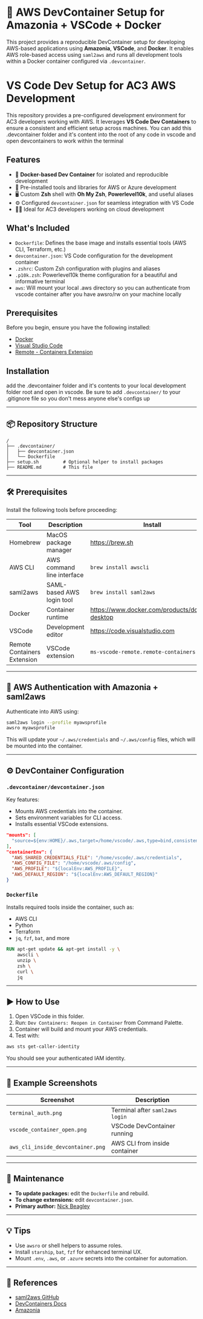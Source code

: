 
# 🐳 AWS DevContainer Setup for Amazonia + VSCode + Docker

This project provides a reproducible DevContainer setup for developing AWS-based applications using **Amazonia**, **VSCode**, and **Docker**. It enables AWS role-based access using `saml2aws` and runs all development tools within a Docker container configured via `.devcontainer`.

# VS Code Dev Setup for AC3 AWS Development

This repository provides a pre-configured development environment for AC3 developers working with AWS. It leverages **VS Code Dev Containers** to ensure a consistent and efficient setup across machines. You can add this .devcontainer folder and it's content into the root of any code in vscode and open devcontainers to work within the terminal

## Features

- 🐳 **Docker-based Dev Container** for isolated and reproducible development
- 🧰 Pre-installed tools and libraries for AWS or Azure development
- 🖥️ Custom **Zsh** shell with **Oh My Zsh**, **Powerlevel10k**, and useful aliases
- ⚙️ Configured `devcontainer.json` for seamless integration with VS Code
- 🧑‍💻 Ideal for AC3 developers working on cloud development

## What's Included

- `Dockerfile`: Defines the base image and installs essential tools (AWS CLI, Terraform, etc.)
- `devcontainer.json`: VS Code configuration for the development container
- `.zshrc`: Custom Zsh configuration with plugins and aliases
- `.p10k.zsh`: Powerlevel10k theme configuration for a beautiful and informative terminal
- `aws`: Will mount your local .aws directory so you can authenticate from vscode container after you have awsro/rw on your machine locally 

## Prerequisites

Before you begin, ensure you have the following installed:

- [Docker](https://www.docker.com/)
- [Visual Studio Code](https://code.visualstudio.com/)
- [Remote - Containers Extension](https://marketplace.visualstudio.com/items?itemName=ms-vscode-remote.remote-containers)

## Installation

add the .devcontainer folder and it's contents to your local development folder root and open in vscode. Be sure to add `.devcontainer/` to your .gitignore file so you don't mess anyone else's configs up


---

## 📦 Repository Structure

```
/
├── .devcontainer/
│   ├── devcontainer.json
│   └── Dockerfile
├── setup.sh         # Optional helper to install packages
├── README.md        # This file
```

---

## 🛠️ Prerequisites

Install the following tools before proceeding:

| Tool | Description | Install |
|------|-------------|---------|
| Homebrew | MacOS package manager | https://brew.sh |
| AWS CLI | AWS command line interface | `brew install awscli` |
| saml2aws | SAML-based AWS login tool | `brew install saml2aws` |
| Docker | Container runtime | https://www.docker.com/products/docker-desktop |
| VSCode | Development editor | https://code.visualstudio.com |
| Remote Containers Extension | VSCode extension | `ms-vscode-remote.remote-containers` |

---

## 🔐 AWS Authentication with Amazonia + saml2aws

Authenticate into AWS using:

```bash
saml2aws login --profile myawsprofile
awsro myawsprofile
```

This will update your `~/.aws/credentials` and `~/.aws/config` files, which will be mounted into the container.

---

## ⚙️ DevContainer Configuration

### `.devcontainer/devcontainer.json`

Key features:

- Mounts AWS credentials into the container.
- Sets environment variables for CLI access.
- Installs essential VSCode extensions.

```json
"mounts": [
  "source=${env:HOME}/.aws,target=/home/vscode/.aws,type=bind,consistency=cached"
],
"containerEnv": {
  "AWS_SHARED_CREDENTIALS_FILE": "/home/vscode/.aws/credentials",
  "AWS_CONFIG_FILE": "/home/vscode/.aws/config",
  "AWS_PROFILE": "${localEnv:AWS_PROFILE}",
  "AWS_DEFAULT_REGION": "${localEnv:AWS_DEFAULT_REGION}"
}
```

### `Dockerfile`

Installs required tools inside the container, such as:

- AWS CLI
- Python
- Terraform
- `jq`, `fzf`, `bat`, and more

```dockerfile
RUN apt-get update && apt-get install -y \
    awscli \
    unzip \
    zsh \
    curl \
    jq
```

---

## ▶️ How to Use

1. Open VSCode in this folder.
2. Run: `Dev Containers: Reopen in Container` from Command Palette.
3. Container will build and mount your AWS credentials.
4. Test with:

```bash
aws sts get-caller-identity
```

You should see your authenticated IAM identity.

---

## 📸 Example Screenshots

| Screenshot | Description |
|------------|-------------|
| `terminal_auth.png` | Terminal after `saml2aws login` |
| `vscode_container_open.png` | VSCode DevContainer running |
| `aws_cli_inside_devcontainer.png` | AWS CLI from inside container |

---

## 🔧 Maintenance

- **To update packages:** edit the `Dockerfile` and rebuild.
- **To change extensions:** edit `devcontainer.json`.
- **Primary author:** [Nick Beagley](https://github.com/nickbac3)

---

## 💡 Tips

- Use `awsro` or shell helpers to assume roles.
- Install `starship`, `bat`, `fzf` for enhanced terminal UX.
- Mount `.env`, `.aws`, or `.azure` secrets into the container for automation.

---

## 📘 References

- [saml2aws GitHub](https://github.com/Versent/saml2aws)
- [DevContainers Docs](https://containers.dev/)
- [Amazonia](https://github.com/Versent/amazonia)
